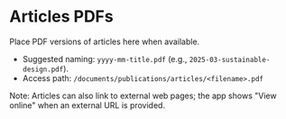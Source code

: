 # Articles PDFs

Place PDF versions of articles here when available.

- Suggested naming: `yyyy-mm-title.pdf` (e.g., `2025-03-sustainable-design.pdf`).
- Access path: `/documents/publications/articles/<filename>.pdf`

Note: Articles can also link to external web pages; the app shows "View online" when an external URL is provided.
